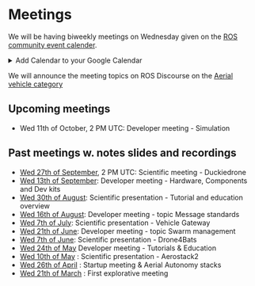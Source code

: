 # Meetings
We will be having biweekly meetings on Wednesday given on the [ROS community event calender](https://calendar.google.com/calendar/u/0/embed?src=c_3fc5c4d6ece9d80d49f136c1dcd54d7f44e1acefdbe87228c92ff268e85e2ea0@group.calendar.google.com&ctz=UTC). 
<details>
  <summary>
    Add Calendar to your Google Calendar
  </summary>
If you want to add the calendar to your Google Calendar you can follow the link above and click on a small button in the bottom right of the page "+ Google Calendar".
</details>

We will announce the meeting topics on ROS Discourse on the [Aerial vehicle category](https://discourse.ros.org/c/aerial-vehicles/14)

## Upcoming meetings
* Wed 11th of October, 2 PM UTC: Developer meeting - Simulation

## Past meetings w. notes slides and recordings
* [Wed 27th of September](https://discourse.ros.org/t/september-2023-meetings-aerial-robotics/33270/5), 2 PM UTC: Scientific meeting - Duckiedrone
* [Wed 13th of September](https://discourse.ros.org/t/september-2023-meetings-aerial-robotics/33270/3): Developer meeting - Hardware, Components and Dev kits
* [Wed 30th of August](https://discourse.ros.org/t/august-2023-meetings-aerial-robotics/32809/8): Scientific presentation - Tutorial and education overview
* [Wed 16th of August](https://discourse.ros.org/t/august-2023-meetings-aerial-robotics/32809/5): Developer meeting - topic Message standards
* [Wed 7th of July](https://discourse.ros.org/t/summer-2023-meetings-aerial-robotics/32131/3): Scientific presentation - Vehicle Gateway
* [Wed 21th of June](https://discourse.ros.org/t/june-2023-meetings-aerial-robotics/31718/7): Developer meeting - topic Swarm management
* [Wed 7th of June](https://discourse.ros.org/t/june-2023-meetings-aerial-robotics/31718/2): Scientific presentation - Drone4Bats
* [Wed 24th of May](https://discourse.ros.org/t/may-2023-meetings-aerial-robotics/31231/5) Developer meeting - Tutorials & Education
* [Wed 10th of May](https://discourse.ros.org/t/may-2023-meetings-aerial-robotics/31231/3) : Scientific presentation - Aerostack2
* [Wed 26th of April](https://discourse.ros.org/t/start-up-meeting-aerial-robotics-wg/30869/4) : Startup meeting & Aerial Autonomy stacks
* [Wed 21th of March](https://discourse.ros.org/t/first-explorative-meeting-aerial-robotics/29955/16) : First explorative meeting
